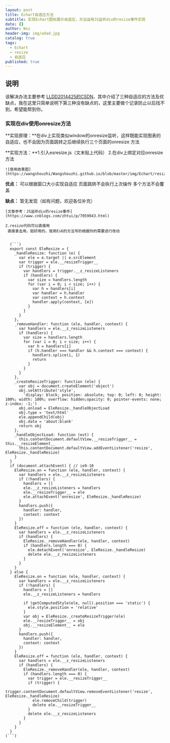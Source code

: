 ```yaml
---
layout: post
title: Echart自适应方法
subtitle: 实现Echart图标展示自适应，方法运用JS监听div的resize事件实现
date: {}
author: Wsz
header-img: img/adad.jpg
catalog: true
tags:
  - Echart
  - resize
  - 自适应
published: true
---
```


## 说明

  该解决办法主要参考 [LLDD2014425的CSDN](https://blog.csdn.net/LLDD2014425/article/details/86231174)，其中介绍了三种自适应的方法及优缺点，我在这里只简单说明下第三种没有缺点的，这里主要做个记录防止以后找不到，希望能帮到你。

### 实现在div使用onresize方法

   **实现原理：**在div上实现类似window的onresize监听，这样既能实现图表的自适应，也不会因为页面跳转之后继续执行三个页面的onresize 方法

   **实现方法：**1.引入esresize.js（文末贴上代码）
    2.在div上绑定对应onresize 方法

    ![使用效果图](https://wangshouzhi/Wangshouzhi.github.io/blob/master/img/Echart/resize.png).

   **优点：**
      可以根据窗口大小实现自适应
      页面跳转不会执行上次操作
      多个方法不会覆盖

   **缺点：**
       暂无发现（如有问题，欢迎各位补充）

    [文章参考：JS监听div的resize事件] (https://www.cnblogs.com/zhtui/p/7059943.html)

    2.resize代码可以直接用
     直接拿去用，挺好用的，我用Es6的方法写的根据你的需要进行改动


      (```)
      export const EleResize = {
        _handleResize: function (e) {
          var ele = e.target || e.srcElement
          var trigger = ele.__resizeTrigger__
          if (trigger) {
            var handlers = trigger.__z_resizeListeners
            if (handlers) {
              var size = handlers.length
              for (var i = 0; i < size; i++) {
                var h = handlers[i]
                var handler = h.handler
                var context = h.context
                handler.apply(context, [e])
              }
            }
          }
        },
        _removeHandler: function (ele, handler, context) {
          var handlers = ele.__z_resizeListeners
          if (handlers) {
            var size = handlers.length
            for (var i = 0; i < size; i++) {
              var h = handlers[i]
              if (h.handler === handler && h.context === context) {
                handlers.splice(i, 1)
                return
              }
            }
          }
        },
        _createResizeTrigger: function (ele) {
          var obj = document.createElement('object')
          obj.setAttribute('style',
            'display: block; position: absolute; top: 0; left: 0; height: 100%; width: 100%; overflow: hidden;opacity: 0; pointer-events: none; z-index: -1;')
          obj.onload = EleResize._handleObjectLoad
          obj.type = 'text/html'
          ele.appendChild(obj)
          obj.data = 'about:blank'
          return obj
        },
        _handleObjectLoad: function (evt) {
          this.contentDocument.defaultView.__resizeTrigger__ = this.__resizeElement__
          this.contentDocument.defaultView.addEventListener('resize', EleResize._handleResize)
        }
      }
      if (document.attachEvent) { // ie9-10
        EleResize.on = function (ele, handler, context) {
          var handlers = ele.__z_resizeListeners
          if (!handlers) {
            handlers = []
            ele.__z_resizeListeners = handlers
            ele.__resizeTrigger__ = ele
            ele.attachEvent('onresize', EleResize._handleResize)
          }
          handlers.push({
            handler: handler,
            context: context
          })
        }
        EleResize.off = function (ele, handler, context) {
          var handlers = ele.__z_resizeListeners
          if (handlers) {
            EleResize._removeHandler(ele, handler, context)
            if (handlers.length === 0) {
              ele.detachEvent('onresize', EleResize._handleResize)
              delete ele.__z_resizeListeners
            }
          }
        }
      } else {
        EleResize.on = function (ele, handler, context) {
          var handlers = ele.__z_resizeListeners
          if (!handlers) {
            handlers = []
            ele.__z_resizeListeners = handlers

            if (getComputedStyle(ele, null).position === 'static') {
              ele.style.position = 'relative'
            }
            var obj = EleResize._createResizeTrigger(ele)
            ele.__resizeTrigger__ = obj
            obj.__resizeElement__ = ele
          }
          handlers.push({
            handler: handler,
            context: context
          })
        }
        EleResize.off = function (ele, handler, context) {
          var handlers = ele.__z_resizeListeners
          if (handlers) {
            EleResize._removeHandler(ele, handler, context)
            if (handlers.length === 0) {
              var trigger = ele.__resizeTrigger__
              if (trigger) {
                trigger.contentDocument.defaultView.removeEventListener('resize', EleResize._handleResize)
                ele.removeChild(trigger)
                delete ele.__resizeTrigger__
              }
              delete ele.__z_resizeListeners
            }
          }
        }
      }
    (```)
